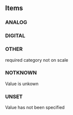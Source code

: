 

<!-- end of short definition -->
## Items

### ANALOG


### DIGITAL


### OTHER
required category not on scale

### NOTKNOWN
Value is unkown

### UNSET
Value has not been specified
